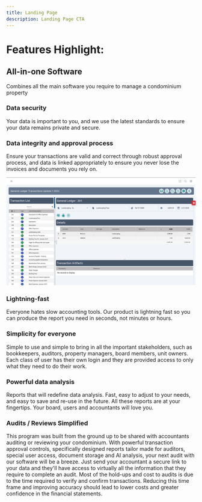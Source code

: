 ```yaml
---
title: Landing Page
description: Landing Page CTA
---
```


# Features Highlight:  
## All-in-one Software   
Combines all the main software you require to manage a condominium property 
 
### Data security   
Your data is important to you, and we use the latest standards to ensure your data remains private and secure.  
 
### Data integrity and approval process   
Ensure your transactions are valid and correct through robust approval process, and data is linked appropriately to ensure you never lose the invoices and documents you rely on.


![Journal Update](../../../assets/updating_a_journal.png)

### Lightning-fast   
Everyone hates slow accounting tools. Our product is lightning fast so you can produce the report you need in seconds, not minutes or hours.   

 
### Simplicity for everyone   
Simple to use and simple to bring in all the important stakeholders, such as bookkeepers, auditors, property managers, board members, unit owners.  Each class of user has their own login and they are provided access to only what they need to do their work.   

### Powerful data analysis   
Reports that will redefine data analysis.  Fast, easy to adjust to your needs, and easy to save and re-use in the future.  All these reports are at your fingertips.  Your board, users and accountants will love you.   

### Audits / Reviews Simplified  
This program was built from the ground up to be shared with accountants auditing or reviewing your condominium.  With powerful transaction approval controls, specifically designed reports tailor made for auditors, special user access, document storage and AI analysis, your next audit with our software will be a breeze.  Just send your accountant a secure link to your data and they'll have access to virtually all the information that they require to complete an audit.  Most of the hold-ups and cost to audits is due to the time required to verify and confirm transactions. Reducing this time frame and improving accuracy should lead to lower costs and greater confidence in the financial statements.  

 

 

 

 

 